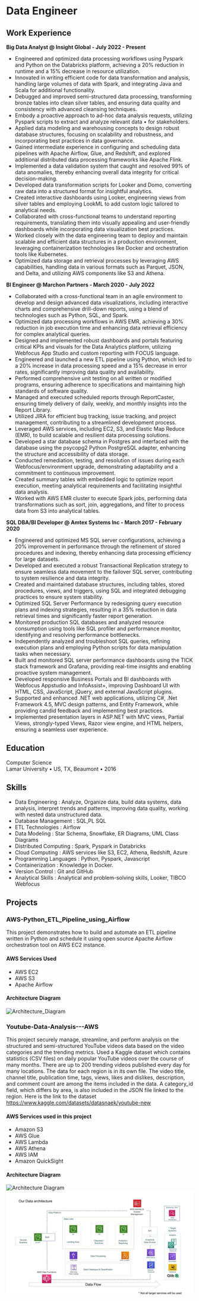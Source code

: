 # Data Engineer

## Work Experience

**Big Data Analyst @ Insight Global - July 2022 - Present**
- Engineered and optimized data processing workflows using Pyspark and Python on the Databricks platform, achieving a 20% reduction in
runtime and a 15% decrease in resource utilization.
- Innovated in writing efficient code for data transformation and analysis, handling large volumes of data with Spark, and integrating Java and
Scala for additional functionality.
- Debugged and improved semi-structured data processing, transforming bronze tables into clean silver tables, and ensuring data quality and
consistency with advanced cleansing techniques.
- Embody a proactive approach to ad-hoc data analysis requests, utilizing Pyspark scripts to extract and analyze relevant data • for stakeholders.
- Applied data modeling and warehousing concepts to design robust database structures, focusing on scalability and robustness, and
incorporating best practices in data governance.
- Gained intermediate experience in configuring and scheduling data pipelines with Apache Airflow, Glue, and Redshift, and explored
additional distributed data processing frameworks like Apache Flink.
- Implemented a data validation system that caught and resolved 99% of data anomalies, thereby enhancing overall data integrity for critical
decision-making.
- Developed data transformation scripts for Looker and Domo, converting raw data into a structured format for insightful analytics.
- Created interactive dashboards using Looker, engineering views from silver tables and employing LookML to add custom logic tailored to
analytical needs.
- Collaborated with cross-functional teams to understand reporting requirements, translating them into visually appealing and user-friendly
dashboards while incorporating data visualization best practices.
- Worked closely with the data engineering team to deploy and maintain scalable and efficient data structures in a production environment,
leveraging containerization technologies like Docker and orchestration tools like Kubernetes.
- Optimized data storage and retrieval processes by leveraging AWS capabilities, handling data in various formats such as Parquet, JSON, and
Delta, and utilizing AWS components like S3 and Athena.

**BI Engineer @ Marchon Partners - March 2020 - July 2022**
- Collaborated with a cross-functional team in an agile environment to develop and design advanced data visualizations, including interactive
charts and comprehensive drill-down reports, using a blend of technologies such as Python, SQL, and Spark.
- Optimized data processing workflows in AWS EMR, achieving a 30% reduction in job execution time and enhancing data retrieval efficiency
for complex analytical queries.
- Designed and implemented robust dashboards and portals featuring critical KPIs and visuals for the Data Analytics platform, utilizing
Webfocus App Studio and custom reporting with FOCUS language.
- Engineered and launched a new ETL pipeline using Python, which led to a 20% increase in data processing speed and a 15% decrease in error
rates, significantly improving data quality and availability.
- Performed comprehensive unit testing on all written or modified programs, ensuring adherence to specifications and maintaining high
standards of software quality.
- Managed and executed scheduled reports through ReportCaster, ensuring timely delivery of daily, weekly, and monthly insights into the
Report Library.
- Utilized JIRA for efficient bug tracking, issue tracking, and project management, contributing to a streamlined development process.
- Leveraged AWS services, including EC2, S3, and Elastic Map Reduce (EMR), to build scalable and resilient data processing solutions.
- Developed a star database schema in Postgres and interfaced with the database using the psycopg2 Python PostgreSQL adapter, enhancing
the structure and accessibility of data storage.
- Conducted remediation, testing, and resolution of issues during each Webfocus/environment upgrade, demonstrating adaptability and a
commitment to continuous improvement.
- Created summary tables with embedded logic to optimize report execution, meeting analytical requirements and facilitating insightful data
analysis.
- Worked with AWS EMR cluster to execute Spark jobs, performing data transformations such as sort, join, aggregations, and filter to process
data from S3 into analytical tables.

**SQL DBA/BI Developer @ Amtex Systems Inc - March 2017 - February 2020**
- Engineered and optimized MS SQL server configurations, achieving a 20% improvement in performance through the refinement of stored
procedures and indexing, thereby enhancing data processing efficiency for large datasets.
- Developed and executed a robust Transactional Replication strategy to ensure seamless data movement to the failover SQL server,
contributing to system resilience and data integrity.
- Created and maintained database structures, including tables, stored procedures, views, and triggers, using SQL and integrated debugging
practices to ensure system stability.
- Optimized SQL Server Performance by redesigning query execution plans and indexing strategies, resulting in a 35% reduction in data
retrieval times and significantly faster report generation.
- Monitored production SQL databases and analyzed resource consumption using tools like SQL profiler and performance monitor, identifying
and resolving performance bottlenecks.
- Independently analyzed and troubleshoot SQL queries, refining execution plans and employing Python scripts for data manipulation tasks
when necessary.
- Built and monitored SQL server performance dashboards using the TICK stack framework and Grafana, providing real-time insights and
enabling proactive system management.
- Developed responsive Business Portals and BI dashboards with Webfocus Appstudio and InfoAssist+, improving Dashboard UI with HTML,
CSS, JavaScript, jQuery, and external JavaScript plugins.
- Supported and enhanced .NET web applications, utilizing C#, .Net Framework 4.5, MVC design patterns, and Entity Framework, while
providing candid feedback and implementing best practices.
- Implemented presentation layers in ASP.NET with MVC views, Partial Views, strongly-typed Views, Razor view engine, and HTML helpers,
ensuring a seamless user experience.

## Education
Computer Science <br/>
Lamar University • US, TX, Beaumont • 2016

## Skills

- Data Engineering : Analyze, Organize data, build data systems, data analysis, interpret trends and patterns, improving data quality, working
with nested data unstructured data.
- Database Management : SQL,PL SQL
- ETL Technologies : Airflow
- Data Modeling : Star Schema, Snowflake, ER Diagrams, UML Class Diagrams
- Distributed Computing : Spark, Pyspark in Databricks
- Cloud Computing : AWS services like S3, EC2, Athena, Redshift, Azure
- Programming Languages : Python, Pyspark, Javascript
- Containerization : Knowledge in Docker.
- Version Control : Git and GitHub
- Analytical Skills : Analytical and problem-solving skills, Looker, TIBCO Webfocus

## Projects

### AWS-Python_ETL_Pipeline_using_Airflow

This project demonstrates how to build and automate an ETL pipeline written in Python and schedule it using open source Apache Airflow orchestration tool on AWS EC2 instance.
#### AWS Services Used
- AWS EC2
- AWS S3
- Apache Airflow

#### Architecture Diagram

![Architecture_Diagram](https://github.com/srajeevan/AWS-Python_ETL_Pipeline_using_Airflow/assets/16627503/45e4047a-2d7b-4134-9b9f-d2ef31dba318)


### Youtube-Data-Analysis---AWS

This project securely manage, streamline, and perform analysis on the structured and semi-structured YouTube videos data based on the video categories and the trending metrics.
Used a Kaggle dataset which contains statistics (CSV files) on daily popular YouTube videos over the course of many months. There are up to 200 trending videos published every day for many locations. The data for each region is in its own file. The video title, channel title, publication time, tags, views, likes and dislikes, description, and comment count are among the items included in the data. A category_id field, which differs by area, is also included in the JSON file linked to the region.
Here is the link to the dataset
https://www.kaggle.com/datasets/datasnaek/youtube-new

#### AWS Services used in this project
- Amazon S3
- AWS Glue
- AWS Lambda
- AWS Athena
- AWS IAM
- Amazon QuickSight

#### Architecture Diagram

![Architecture Diagram](https://github.com/srajeevan/Youtube-Data-Analysis-AWS/blob/main/Assets/architecture_diagram.png)
![Architecture Diagram](https://github.com/srajeevan/Youtube-Data-Analysis---AWS/blob/main/Assets/architecture_diagram.png)

